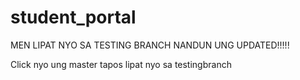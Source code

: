 # student_portal

MEN LIPAT NYO SA TESTING BRANCH NANDUN UNG UPDATED!!!!!


Click nyo ung master tapos lipat nyo sa testingbranch
